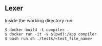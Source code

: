 ## Lexer

Inside the working directory run:
```
$ docker build -t compiler .
$ docker run -it -v $(pwd):/app compiler
$ bash run.sh ./tests/<test_file_name>
```